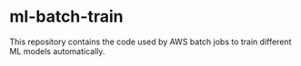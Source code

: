 # ml-batch-train
This repository contains the code used by AWS batch jobs to train different ML models automatically.

